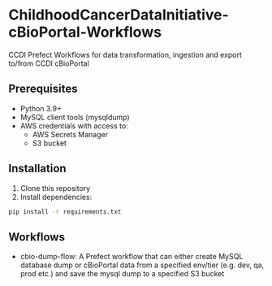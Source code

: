 # ChildhoodCancerDataInitiative-cBioPortal-Workflows
CCDI Prefect Workflows for data transformation, ingestion and export to/from CCDI cBioPortal

## Prerequisites

- Python 3.9+
- MySQL client tools (mysqldump)
- AWS credentials with access to:
  - AWS Secrets Manager
  - S3 bucket

## Installation

1. Clone this repository
2. Install dependencies:
```bash
pip install -r requirements.txt
```

## Workflows

- cbio-dump-flow: A Prefect workflow that can either create MySQL database dump or cBioPortal data from a specified env/tier (e.g. dev, qa, prod etc.) and save the mysql dump to a specified S3 bucket
